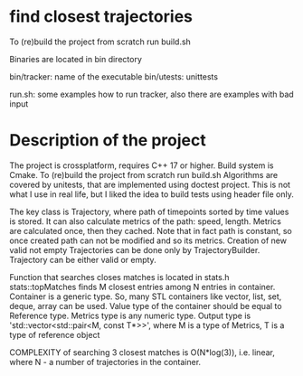 # find closest trajectories

To (re)build the project from scratch run build.sh

Binaries are located in bin directory

bin/tracker: name of the executable
bin/utests: unittests

run.sh: some examples how to run tracker, also there are examples with bad input

# Description of the project

The project is crossplatform, requires C++ 17 or higher. Build system is Cmake. To (re)build the project from scratch run build.sh
Algorithms are covered by unitests, that are implemented using doctest project. This is not what I use in real life, but I liked the idea to build tests using header file only.

The key class is Trajectory, where path of timepoints sorted by time values is stored. It can also calculate metrics of the path: speed, length.
Metrics are calculated once, then they cached. Note that in fact path is constant, so once created path can not be modified and so its metrics.
Creation of new valid not empty Trajectories can be done only by TrajectoryBuilder. Trajectory can be either valid or empty.

Function that searches closes matches is located in stats.h
stats::topMatches finds M closest entries among N entries in container. Container is a generic type. So, many STL containers like vector, list, set, deque, array can be used.
Value type of the container should be equal to Reference type. Metrics type is any numeric type.
Output type is 'std::vector<std::pair<M, const T*>>', where M is a type of Metrics, T is a type of reference object

COMPLEXITY of searching 3 closest matches is O(N*log(3)), i.e. linear, where N - a number of trajectories in the container.

